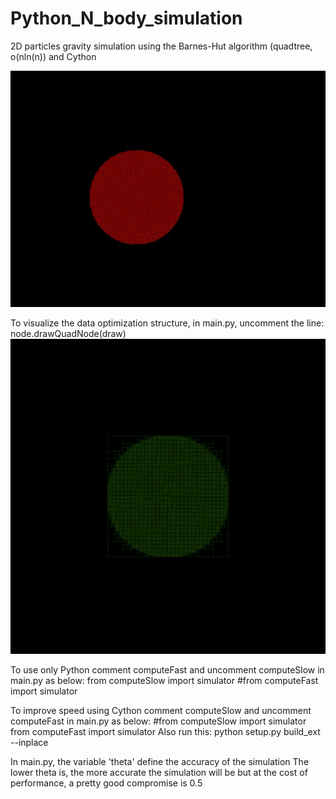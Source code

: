 # Python_N_body_simulation
2D particles gravity simulation using the Barnes-Hut algorithm (quadtree, o(nln(n)) and Cython


![](7824_Theta_0.25.gif)


To visualize the data optimization structure, in main.py, uncomment the line: node.drawQuadNode(draw)
![](quadtree.gif)

To use only Python comment computeFast and uncomment computeSlow in main.py as below:
from computeSlow import simulator
#from computeFast import simulator

To improve speed using Cython comment computeSlow and uncomment computeFast in main.py as below:
#from computeSlow import simulator
from computeFast import simulator
Also run this: python setup.py build_ext --inplace


In main.py, the variable 'theta' define the accuracy of the simulation
The lower theta is, the more accurate the simulation will be but at the cost of performance, a pretty good compromise is 0.5
